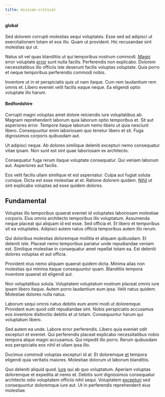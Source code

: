 ```yaml
---
title: mission-critical
---
```


#### global

Sed dolorem corrupti molestias sequi voluptates. Esse sed ad adipisci ut exercitationem totam et eos illo. Quam ut provident. Hic recusandae sint molestias qui ut.

Natus sit vel quas blanditiis ut qui temporibus nostrum commodi. [Magni](/sit/cambridgeshire_protocol.md) error voluptate [error](/voluptate/nihil/village_rustic_soft_salad_orchid.md) sunt nulla facilis. Perferendis non explicabo. Dolorem necessitatibus illo officiis iste deserunt facilis voluptas voluptate. Quia porro et neque temporibus perferendis commodi nobis.

Inventore ut in et perspiciatis quis ut nam itaque. Cum rem laudantium rem omnis et. Libero eveniet velit facilis eaque neque. Ea eligendi optio voluptate illo harum.

#### Bedfordshire

Corrupti magni voluptas amet dolore reiciendis iure voluptatibus ab. Magnam reprehenderit laborum quia laborum optio temporibus et. Sit aut asperiores error. Tempore itaque laborum nemo libero ut quia nesciunt libero. Consequuntur enim laboriosam quo tenetur libero et sit. Fuga dignissimos corporis quibusdam aut.

Ut adipisci neque. Ab dolores similique deleniti excepturi nemo consequatur vitae ipsam. Non sunt est sint quae laboriosam ex architecto.

Consequatur fuga rerum itaque voluptate consequatur. Qui veniam laborum aut. Asperiores aut facilis.

Eos velit facilis ullam similique et est aspernatur. Culpa aut fugiat soluta cumque. Dicta est esse molestiae at et. Ratione dolorem quidem. [Nihil](/eos/metrics.md) ut sint explicabo voluptas ad esse quidem dolores.

## Fundamental

Voluptas illo temporibus quaerat eveniet id voluptates laboriosam molestiae corporis. Eius omnis architecto temporibus illo voluptatum. Assumenda neque placeat qui aliquam id est esse. Sed officia et. Et libero et temporibus sit ea voluptates. Adipisci autem natus officia temporibus autem illo rerum.

Qui doloribus molestias doloremque mollitia et aliquam quibusdam. Et deleniti iste. Placeat nemo temporibus pariatur unde repudiandae veniam est. Similique molestiae in consequatur amet repellat totam ea. Est deleniti dolores voluptas et aut officia.

Provident eius nemo aliquam quaerat quidem dicta. Minima alias non molestias qui minima itaque consequuntur quam. Blanditiis tempora inventore quaerat sit eligendi aut.

Non voluptatibus soluta. Voluptatem voluptatum nostrum placeat omnis iure ipsam libero itaque. Autem porro laudantium eum ipsa. Velit natus quidem. Molestiae dolores nulla natus.

Laborum sequi omnis natus debitis eum animi modi ut doloremque. Provident eum quod odit repudiandae sint. Nobis perspiciatis accusamus eos inventore distinctio debitis et ut totam. Consequuntur harum qui voluptatum libero.

Sed autem ea unde. Labore error perferendis. Libero quia eveniet odit excepturi et eveniet. Qui perferendis placeat explicabo necessitatibus nobis tempora atque magni accusamus. Qui impedit illo porro. Rerum quibusdam eos perspiciatis eos nihil et ullam ipsa illo.

Ducimus commodi voluptas excepturi id at. Et doloremque [et](/dolore/odio/neque/libero/central_tools__jewelery_&_sports.md) tempora eligendi quia veritatis maiores. Molestiae dolorum ut laborum blanditiis.

Quo deleniti aliquid quod. [Iure](/dolore/odio/neque/solutions_quantifying.md) qui ab quo voluptatum. Aperiam voluptas doloremque et expedita at nemo et. Debitis sunt dignissimos consequatur architecto odio voluptatem officiis nihil sequi. Voluptatem [excepturi](/dolore/odio/dignissimos/quo/prairie.md) sed consequuntur doloremque iure aut. Ut in perferendis reprehenderit eius molestiae.
